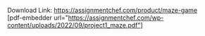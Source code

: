 Download Link: https://assignmentchef.com/product/maze-game
<br>
[pdf-embedder url="https://assignmentchef.com/wp-content/uploads/2022/09/project1_maze.pdf"]